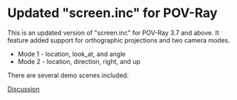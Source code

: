 # Updated "screen.inc" for POV-Ray

This is an updated version of "screen.inc" for POV-Ray 3.7 and above. It feature added support for orthographic projections and two camera modes.

* Mode 1 - location, look_at, and angle
* Mode 2 - location, direction, right, and up

There are several demo scenes included.

[Discussion](http://news.povray.org/povray.text.scene-files/thread/%3C5b88aa16%40news.povray.org%3E/)
